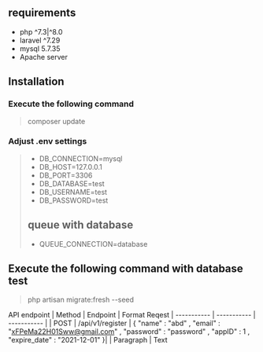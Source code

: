  
 

## requirements
* php  ^7.3|^8.0
* laravel ^7.29
* mysql 5.7.35
* Apache server

## Installation 
### Execute the following command
> composer update
### Adjust .env settings 
 >  - DB_CONNECTION=mysql
 >  - DB_HOST=127.0.0.1
 >  - DB_PORT=3306
 >  - DB_DATABASE=test
 >  - DB_USERNAME=test
 >  - DB_PASSWORD=test
 >  ## queue with database
 >  - QUEUE_CONNECTION=database
## Execute the following command with database test
>  php artisan migrate:fresh --seed

API endpoint 
| Method | Endpoint | Format Reqest
| ----------- | ----------- | ----------- |
| POST | /api/v1/register |   {  "name" : "abd" ,    "email" : "xFPeMa22H01Sww@gmail.com" ,  "password" : "password" , "appID" : 1 , "expire_date" : "2021-12-01" }|
| Paragraph | Text 
